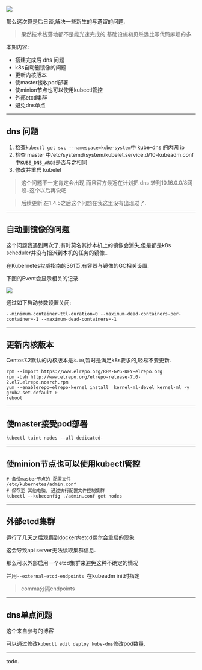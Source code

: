 ![](https://o4dyfn0ef.qnssl.com/image/2016-11-15-kube7-logo.png?imageView2/2/h/200) 

那么这次算是后日谈,解决一些新生的与遗留的问题. 

> 果然技术栈落地都不是能光速完成的,基础设施初见杀远比写代码麻烦的多. 

本期内容: 

- 搭建完成后 dns 问题 
- k8s自动删镜像的问题 
- 更新内核版本
- 使master接收pod部署
- 使minion节点也可以使用kubectl管控
- 外部etcd集群
- 避免dns单点

- - - - -- 

## dns 问题 

1. 检查`kubectl get svc --namespace=kube-system`中 kube-dns 的内网 ip
2. 检查 master 中/etc/systemd/system/kubelet.service.d/10-kubeadm.conf中`KUBE_DNS_ARGS`是否与之相同
3. 修改并重启 kubelet 

> 这个问题不一定肯定会出现,而且官方最近在计划把 dns 转到10.16.0.0/8网段..这个以后再说吧

> 后续更新,在1.4.5之后这个问题在我这里没有出现过了. 

- - - - -- 

## 自动删镜像的问题 

这个问题我遇到两次了,有时莫名其妙本机上的镜像会消失,但是都是k8s scheduler并没有指派到本机的任务的镜像.. 

在Kubernetes权威指南的361页,有容器与镜像的GC相关设置.

下图的Event会显示相关的记录. 

![](https://o4dyfn0ef.qnssl.com/image/2016-11-16-Screen%20Shot%202016-11-16%20at%2016.21.37.png?imageView2/2/h/300) 

通过如下启动参数设置关闭: 

```
--minimum-container-ttl-duration=0 --maximum-dead-containers-per-container=-1 --maximum-dead-containers=-1
```

- - - - --  

## 更新内核版本 

Centos7.2默认的内核版本是`3.10`,暂时是满足k8s要求的,轻易不要更新. 

```
rpm --import https://www.elrepo.org/RPM-GPG-KEY-elrepo.org
rpm -Uvh http://www.elrepo.org/elrepo-release-7.0-2.el7.elrepo.noarch.rpm
yum --enablerepo=elrepo-kernel install  kernel-ml-devel kernel-ml -y
grub2-set-default 0
reboot
```

- - - - -- 

## 使master接受pod部署 

```shell
kubectl taint nodes --all dedicated-
```

- - - - -- 

## 使minion节点也可以使用kubectl管控 

```shell
# 备份master节点的 配置文件
/etc/kubernetes/admin.conf
# 保存至 其他电脑, 通过执行配置文件控制集群
kubectl --kubeconfig ./admin.conf get nodes
``` 
- - - - -- 

## 外部etcd集群 

运行了几天之后观察到docker内etcd偶尔会重启的现象 

这会导致api server无法读取集群信息. 

那么可以外部启用一个etcd集群来避免这种不确定的情况 

并用`--external-etcd-endpoints `在kubeadm init时指定 

> comma分隔endpoints 

- - - - --- 

## dns单点问题 

这个来自参考的博客 

可以通过修改`kubectl edit deploy kube-dns`修改pod数量. 

- - - - --- 

todo. 



